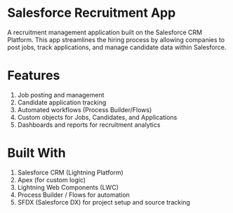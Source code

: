 # Salesforce Recruitment App

A recruitment management application built on the Salesforce CRM Platform. This app streamlines the hiring process by allowing companies to post jobs, track applications, and manage candidate data within Salesforce.

# Features
1. Job posting and management
2. Candidate application tracking
3. Automated workflows (Process Builder/Flows)
4. Custom objects for Jobs, Candidates, and Applications
5. Dashboards and reports for recruitment analytics

# Built With
1. Salesforce CRM (Lightning Platform)
2. Apex (for custom logic)
3. Lightning Web Components (LWC)
4. Process Builder / Flows for automation
5. SFDX (Salesforce DX) for project setup and source tracking
